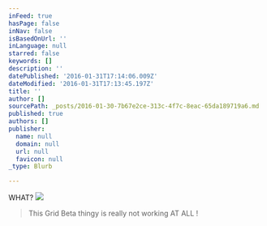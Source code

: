 ```yaml
---
inFeed: true
hasPage: false
inNav: false
isBasedOnUrl: ''
inLanguage: null
starred: false
keywords: []
description: ''
datePublished: '2016-01-31T17:14:06.009Z'
dateModified: '2016-01-31T17:13:45.197Z'
title: ''
author: []
sourcePath: _posts/2016-01-30-7b67e2ce-313c-4f7c-8eac-65da189719a6.md
published: true
authors: []
publisher:
  name: null
  domain: null
  url: null
  favicon: null
_type: Blurb

---
```

WHAT?
![](https://the-grid-user-content.s3-us-west-2.amazonaws.com/dc27006f-e55c-43df-b2f0-afb9bd58773b.JPG)

> This Grid Beta thingy is really not working AT ALL !
